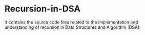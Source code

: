 # Recursion-in-DSA
It contains the source code files related to the implementation and understanding of recursion in Data Structures and Algorithm (DSA).
